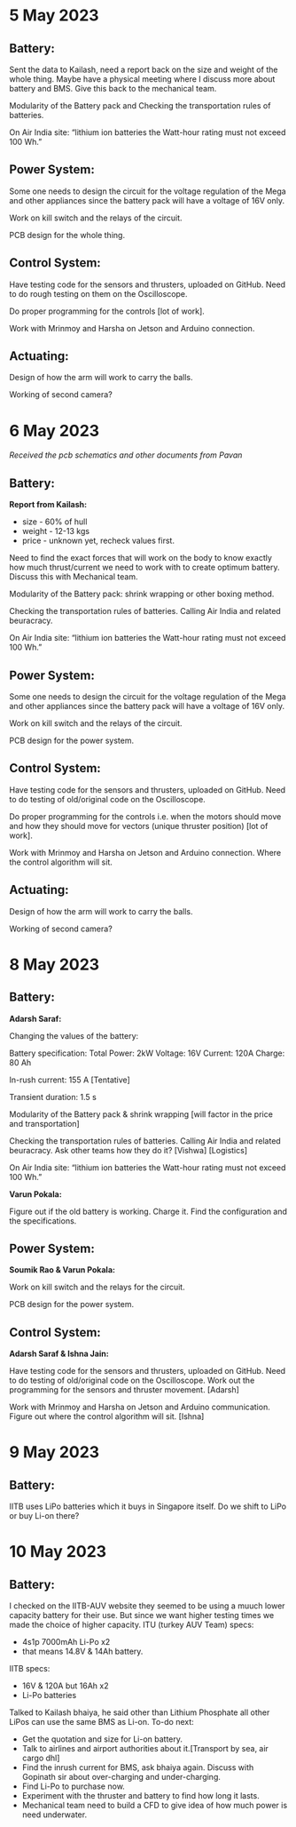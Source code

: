 # 5 May 2023



## Battery:

Sent the data to Kailash, need a report back on the size and weight of the whole thing. Maybe have a physical meeting where I discuss more about battery and BMS. Give this back to the mechanical team.

Modularity of the Battery pack and Checking the transportation rules of batteries.

On Air India site: “lithium ion batteries the Watt-hour rating must not exceed 100 Wh.”

## Power System:

Some one needs to design the circuit for the voltage regulation of the Mega and other appliances since the battery pack will have a voltage of 16V only. 

Work on kill switch and the relays of the circuit.

PCB design for the whole thing.

## Control System:

Have testing code for the sensors and thrusters, uploaded on GitHub. Need to do rough testing on them on the Oscilloscope. 

Do proper programming for the controls [lot of work].

Work with Mrinmoy and Harsha on Jetson and Arduino connection.

## Actuating:

Design of how the arm will work to carry the balls.

Working of second camera?

# 6 May 2023

*Received the pcb schematics and other documents from Pavan*

## Battery:

**Report from Kailash:** 

- size - 60% of hull
- weight - 12-13 kgs
- price - unknown yet, recheck values first.

Need to find the exact forces that will work on the body to know exactly how much thrust/current we need to work with to create optimum battery. Discuss this with Mechanical team.

Modularity of the Battery pack: shrink wrapping or other boxing method. 

Checking the transportation rules of batteries. Calling Air India and related beuracracy.

On Air India site: “lithium ion batteries the Watt-hour rating must not exceed 100 Wh.”

## Power System:

Some one needs to design the circuit for the voltage regulation of the Mega and other appliances since the battery pack will have a voltage of 16V only. 

Work on kill switch and the relays of the circuit.

PCB design for the power system.

## Control System:

Have testing code for the sensors and thrusters, uploaded on GitHub. Need to do testing of old/original code on the Oscilloscope. 

Do proper programming for the controls i.e. when the motors should move and how they should move for vectors (unique thruster position) [lot of work].

Work with Mrinmoy and Harsha on Jetson and Arduino connection. Where the control algorithm will sit.

## Actuating:

Design of how the arm will work to carry the balls.

Working of second camera?

# 8 May 2023

## Battery:

**Adarsh Saraf:**

Changing the values of the battery:

Battery specification:
Total Power: 2kW
Voltage: 16V
Current: 120A
Charge: 80 Ah

In-rush current: 155 A [Tentative]

Transient duration: 1.5 s

Modularity of the Battery pack & shrink wrapping [will factor in the price and transportation]

Checking the transportation rules of batteries. Calling Air India and related beuracracy. Ask other teams how they do it? [Vishwa] [Logistics]

On Air India site: “lithium ion batteries the Watt-hour rating must not exceed 100 Wh.”

**Varun Pokala:**

Figure out if the old battery is working. Charge it. Find the configuration and the specifications.

## Power System:

**Soumik Rao & Varun Pokala:**

Work on kill switch and the relays for the circuit.

PCB design for the power system.

## Control System:

**Adarsh Saraf & Ishna Jain:**

Have testing code for the sensors and thrusters, uploaded on GitHub. Need to do testing of old/original code on the Oscilloscope. Work out the programming for the sensors and thruster movement. [Adarsh]

Work with Mrinmoy and Harsha on Jetson and Arduino communication. Figure out where the control algorithm will sit. [Ishna]


# 9 May 2023

## Battery:

IITB uses LiPo batteries which it buys in Singapore itself. Do we shift to LiPo or buy Li-on there?

# 10 May 2023

## Battery:

I checked on the IITB-AUV website they seemed to be using a muuch lower capacity battery for their use. But since we want higher testing times we made the choice of higher capacity.
ITU (turkey AUV Team) specs:
 - 4s1p 7000mAh Li-Po x2
 - that means 14.8V & 14Ah battery.

IITB specs:
 - 16V & 120A but 16Ah x2
 - Li-Po batteries

Talked to Kailash bhaiya, he said other than Lithium Phosphate all other LiPos can use the same BMS as Li-on.
To-do next:
 - Get the quotation and size for Li-on battery.
 - Talk to airlines and airport authorities about it.[Transport by sea, air cargo dhl]
 - Find the inrush current for BMS, ask bhaiya again. Discuss with Gopinath sir about over-charging and under-charging.
 - Find Li-Po to purchase now.
 - Experiment with the thruster and battery to find how long it lasts.
 - Mechanical team need to build a CFD to give idea of how much power is need underwater.



